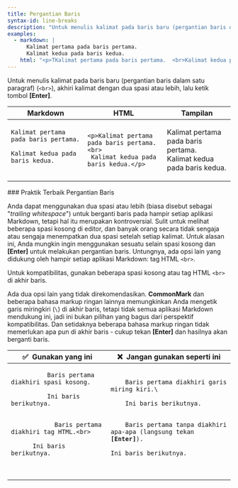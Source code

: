 ```yaml
---
title: Pergantian Baris
syntax-id: line-breaks
description: "Untuk menulis kalimat pada baris baru (pergantian baris dalam satu paragraf)  (`<br>`), akhiri kalimat dengan dua spasi atau lebih, lalu ketik tombol **[Enter]**."
examples:
  - markdown: |
      Kalimat pertama pada baris pertama.  
      Kalimat kedua pada baris kedua.
    html: "<p>TKalimat pertama pada baris pertama.  <br>Kalimat kedua pada baris kedua.</p>"
---
```


Untuk menulis kalimat pada baris baru (pergantian baris dalam satu paragraf)  (`<br>`), akhiri kalimat dengan dua spasi atau lebih, lalu ketik tombol **[Enter]**.

<table class="table table-bordered">
  <thead class="thead-light">
    <tr>
      <th>Markdown</th>
      <th>HTML</th>
      <th>Tampilan</th>
    </tr>
  </thead>
  <tbody>
    <tr>
      <td>
        <code class="highlighter-rouge">Kalimat pertama pada baris pertama.   &nbsp;<br />Kalimat kedua pada baris kedua.
        </code>
      </td>
      <td>
        <code class="highlighter-rouge">&lt;p&gt;Kalimat pertama pada baris pertama.&lt;br&gt;<br/> Kalimat kedua pada baris kedua.&lt;/p&gt;</code>
  </td>
  <td>
    <p>Kalimat pertama pada baris pertama.<br/>   
    Kalimat kedua pada baris kedua.</p>
  </td>
</tr>
</tbody>
</table>
### Praktik Terbaik Pergantian Baris

Anda dapat menggunakan dua spasi atau lebih (biasa disebut sebagai "*trailing whitespace*") untuk berganti baris pada hampir setiap aplikasi Markdown, tetapi hal itu merupakan kontroversial. Sulit untuk melihat beberapa spasi kosong di editor, dan banyak orang secara tidak sengaja atau sengaja menempatkan dua spasi setelah setiap kalimat. Untuk alasan ini, Anda mungkin ingin menggunakan sesuatu selain spasi kosong dan **[Enter]** untuk melakukan pergantian baris. Untungnya, ada opsi lain yang didukung oleh hampir setiap aplikasi Markdown: tag HTML `<br>`.

Untuk kompatibilitas, gunakan beberapa spasi kosong atau tag HTML `<br>` di akhir baris.

Ada dua opsi lain yang tidak direkomendasikan. **CommonMark** dan beberapa bahasa markup ringan lainnya memungkinkan Anda mengetik garis miringkiri (`\`) di akhir baris, tetapi tidak semua aplikasi Markdown mendukung ini, jadi ini bukan pilihan yang bagus dari perspektif kompatibilitas. Dan setidaknya beberapa bahasa markup ringan tidak memerlukan apa pun di akhir baris - cukup tekan **[Enter]** dan hasilnya akan berganti baris.

<table class="table table-bordered">
  <thead class="thead-light">
    <tr>
      <th>✅&nbsp; Gunakan yang ini</th>
      <th>❌&nbsp; Jangan gunakan seperti ini</th>
    </tr>
  </thead>
  <tbody>
    <tr>
      <td>
        <code class="highlighter-rouge">
          Baris pertama diakhiri spasi kosong.  &nbsp;<br>
          Ini baris berikutnya.<br><br>
            Baris pertama diakhiri tag HTML.&lt;br&gt;<br>
      Ini baris berikutnya.<br><br>
    </code>
  </td>
  <td>
    <code class="highlighter-rouge">
    Baris pertama diakhiri garis miring kiri.\<br>
    Ini baris berikutnya.<br><br>
    Baris pertama tanpa diakhiri apa-apa (langsung tekan <b>[Enter]</b>).<br>
Ini baris berikutnya.<br><br>
</code>
      </td>
</tr>
</tbody>
</table>
